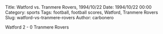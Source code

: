 Title: Watford vs. Tranmere Rovers, 1994/10/22
Date: 1994/10/22 00:00
Category: sports
Tags: football, football scores, Watford, Tranmere Rovers
Slug: watford-vs-tranmere-rovers
Author: carbonero


Watford 2 - 0 Tranmere Rovers
